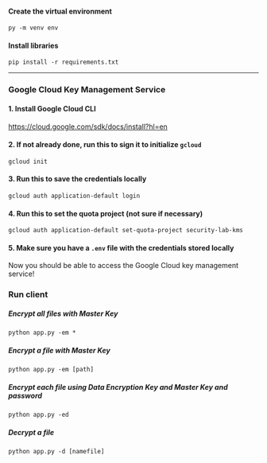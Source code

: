 #### **Create the virtual environment**
`py -m venv env`

#### **Install libraries**
`pip install -r requirements.txt`

---
### Google Cloud Key Management Service
#### **1. Install Google Cloud CLI**
https://cloud.google.com/sdk/docs/install?hl=en

#### **2. If not already done, run this to sign it to initialize `gcloud`**
`gcloud init`

#### **3. Run this to save the credentials locally**
`gcloud auth application-default login`

#### **4. Run this to set the quota project** (not sure if necessary)
`gcloud auth application-default set-quota-project security-lab-kms`

#### **5. Make sure you have a `.env` file with the credentials stored locally**

Now you should be able to access the Google Cloud key management service!
### **Run client**
##### **Encrypt all files with Master Key**
`python app.py -em *`

##### **Encrypt a file with Master Key**
`python app.py -em [path]`

##### **Encrypt each file using Data Encryption Key and Master Key and password**
`python app.py -ed`
##### **Decrypt a file**
`python app.py -d [namefile]`
